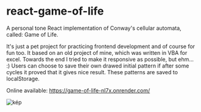 # react-game-of-life

A personal tone React implementation of Conway's cellular automata, called: Game of Life.

It's just a pet project for practicing frontend development and of course for fun too.
It based on an old project of mine, which was written in VBA for excel.
Towards the end I tried to make it responsive as possible, but ehm... :)
Users can choose to save their own drawed initial pattern if after some cycles it proved that it gives nice result. These patterns are saved to localStorage.

Online available: https://game-of-life-nl7x.onrender.com/

![kép](https://github.com/ttapupy/react-game-of-life/assets/23095938/53f1c734-79a7-4377-89f5-d422f7aa5843)




